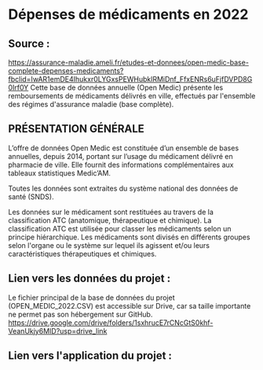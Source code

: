 # Dépenses de médicaments en 2022
## Source :
https://assurance-maladie.ameli.fr/etudes-et-donnees/open-medic-base-complete-depenses-medicaments?fbclid=IwAR1emDE4Ihukxr0LYGxsPEWHubklRMiDnf_FfxENRs6uFjfDVPD8G0Irf0Y
Cette base de données annuelle (Open Medic) présente les remboursements de médicaments délivrés en ville, effectués par l'ensemble des régimes d'assurance maladie (base complète).

## PRÉSENTATION GÉNÉRALE
L’offre de données Open Medic est constituée d’un ensemble de bases annuelles, depuis 2014, portant sur l’usage du médicament délivré en pharmacie de ville. Elle fournit des informations complémentaires aux tableaux statistiques Medic’AM.

Toutes les données sont extraites du système national des données de santé (SNDS).

Les données sur le médicament sont restituées au travers de la classification ATC (anatomique, thérapeutique et chimique). La classification ATC est utilisée pour classer les médicaments selon un principe hiérarchique. Les médicaments sont divisés en différents groupes selon l'organe ou le système sur lequel ils agissent et/ou leurs caractéristiques thérapeutiques et chimiques.


## Lien vers les données du projet : 
Le fichier principal de la base de données du projet (OPEN_MEDIC_2022.CSV) est accessible sur Drive, car sa taille importante ne permet pas son hébergement sur GitHub.
https://drive.google.com/drive/folders/1sxhrucE7rCNcGtS0khf-VeanUkjy6MID?usp=drive_link 

## Lien vers l'application du projet : 
